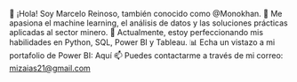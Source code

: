 👋 ¡Hola! Soy Marcelo Reinoso, también conocido como @Monokhan.
👀 Me apasiona el machine learning, el análisis de datos y las soluciones prácticas aplicadas al sector minero.
🌱 Actualmente, estoy perfeccionando mis habilidades en Python, SQL, Power BI y Tableau.
📊 Echa un vistazo a mi portafolio de Power BI: Aquí
📫 Puedes contactarme a través de mi correo: mizaias21@gmail.com

<!---
Monokhan/Monokhan is a ✨ special ✨ repository because its `README.md` (this file) appears on your GitHub profile.
You can click the Preview link to take a look at your changes.
--->

